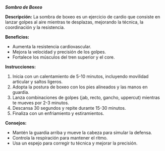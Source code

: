  ***Sombra de Boxeo***

**Descripción:**
 La sombra de boxeo es un ejercicio de cardio que consiste en lanzar golpes al aire mientras te desplazas, mejorando la técnica, la coordinación y la resistencia.

**Beneficios:**

- Aumenta la resistencia cardiovascular.
- Mejora la velocidad y precisión de los golpes.
- Fortalece los músculos del tren superior y el core.

**Instrucciones:**

1. Inicia con un calentamiento de 5-10 minutos, incluyendo movilidad articular y saltos ligeros.
2. Adopta la postura de boxeo con los pies alineados y las manos en guardia.
3. Lanza combinaciones de golpes (jab, recto, gancho, uppercut) mientras te mueves por 2-3 minutos.
4. Descansa 30 segundos y repite durante 15-30 minutos.
5. Finaliza con un enfriamiento y estiramientos.

**Consejos:**

- Mantén la guardia arriba y mueve la cabeza para simular la defensa.
- Controla la respiración para mantener el ritmo.
- Usa un espejo para corregir tu técnica y mejorar la precisión.